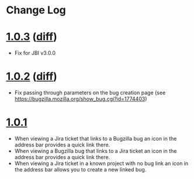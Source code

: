 # Change Log

# [1.0.3](https://github.com/Mossop/jbi-ext/tree/v1.0.3) ([diff](https://github.com/Mossop/jbi-ext/compare/v1.0.2...v1.0.3))

* Fix for JBI v3.0.0

# [1.0.2](https://github.com/Mossop/jbi-ext/tree/v1.0.2) ([diff](https://github.com/Mossop/jbi-ext/compare/v1.0.1...v1.0.2))

* Fix passing through parameters on the bug creation page (see https://bugzilla.mozilla.org/show_bug.cgi?id=1774403)

# [1.0.1](https://github.com/Mossop/jbi-ext/tree/v1.0.1)

* When viewing a Jira ticket that links to a Bugzilla bug an icon in the address bar provides a quick link there.
* When viewing a Bugzilla bug that links to a Jira ticket an icon in the address bar provides a quick link there.
* When viewing a Jira ticket in a known project with no bug link an icon in the address bar allows you to create a new linked bug.

